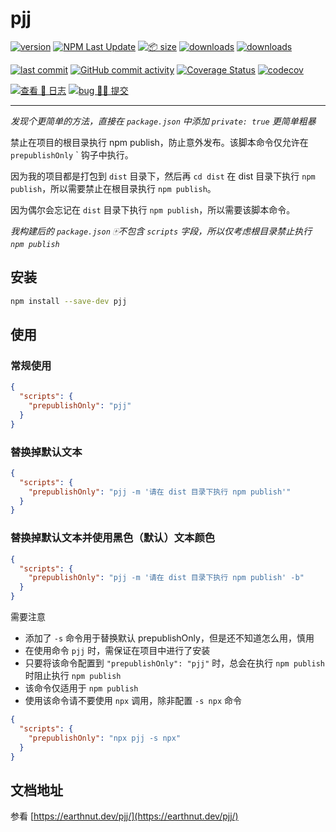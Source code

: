 # pjj

[![version](<https://img.shields.io/npm/v/pjj.svg?logo=npm&logoColor=rgb(0,0,0)&label=版本号&labelColor=rgb(73,73,228)&color=rgb(0,0,0)>)](https://www.npmjs.com/package/pjj) [![NPM Last Update](<https://img.shields.io/npm/last-update/pjj?logo=npm&label=版本最后更新&labelColor=rgb(255,36,63)&color=rgb(0,0,0)>)](https://www.npmjs.com/package/pjj) [![📦 size](<https://img.shields.io/bundlephobia/minzip/pjj.svg?logo=npm&label=压缩包大小&labelColor=rgb(201,158,140)&color=rgb(0,0,0)>)](https://www.npmjs.com/package/pjj) [![downloads](<https://img.shields.io/npm/dm/pjj.svg?logo=npm&logoColor=rgb(0,0,0)&label=月下载量&labelColor=rgb(194,112,210)&color=rgb(0,0,0)>)](https://www.npmjs.com/package/pjj) [![downloads](<https://img.shields.io/npm/dt/pjj.svg?logo=npm&label=总下载量&labelColor=rgb(107,187,124)&color=rgb(0,0,0)>)](https://www.npmjs.com/package/pjj)

[![last commit](<https://img.shields.io/github/last-commit/earthnutDev/pjj.svg?logo=github&logoColor=rgb(0,0,0)&label=最后推码&labelColor=rgb(255,165,0)&color=rgb(0,0,0)>)](https://github.com/earthnutDev/pjj) [![GitHub commit activity](<https://img.shields.io/github/commit-activity/y/earthnutDev/pjj.svg?logo=github&label=推码数&labelColor=rgb(128,0,128)&color=rgb(0,0,0)>)](https://github.com/earthnutDev/pjj) [![Coverage Status](<https://img.shields.io/coverallsCoverage/github/earthnutDev/pjj?logo=coveralls&label=coveralls&labelColor=rgb(12, 244, 39)&color=rgb(0,0,0)>)](https://coveralls.io/github/earthnutDev/pjj?branch=main) [![codecov](<https://img.shields.io/codecov/c/github/earthnutDev/pjj/main?logo=codecov&label=codecov&labelColor=rgb(7, 245, 245)&color=rgb(0,0,0)>)](https://codecov.io/gh/earthnutDev/pjj)

[![查看 📔 日志](<https://img.shields.io/badge/👀-日_%20_志-rgb(0,125,206)>)](https://github.com/earthnutDev/pjj/blob/main/CHANGELOG.md) [![bug 🙋‍♂️ 提交](<https://img.shields.io/badge/☣️-bug_%20_提交-rgb(255,0,63)>)](https://github.com/earthnutDev/pjj/issues)

---

_发现个更简单的方法，直接在 `package.json` 中添加 `private: true` 更简单粗暴_

禁止在项目的根目录执行 npm publish，防止意外发布。该脚本命令仅允许在 `prepublishOnly` ` 钩子中执行。

因为我的项目都是打包到 `dist` 目录下，然后再 `cd dist` 在 dist 目录下执行 `npm publish`，所以需要禁止在根目录执行 `npm publish`。

因为偶尔会忘记在 `dist` 目录下执行 `npm publish`，所以需要该脚本命令。

_我构建后的 `package.json` 🀄️不包含 `scripts` 字段，所以仅考虑根目录禁止执行 `npm publish`_

## 安装

```bash
npm install --save-dev pjj
```

## 使用

### 常规使用

```json
{
  "scripts": {
    "prepublishOnly": "pjj"
  }
}
```

### 替换掉默认文本

```json
{
  "scripts": {
    "prepublishOnly": "pjj -m '请在 dist 目录下执行 npm publish'"
  }
}
```

### 替换掉默认文本并使用黑色（默认）文本颜色

```json
{
  "scripts": {
    "prepublishOnly": "pjj -m '请在 dist 目录下执行 npm publish' -b"
  }
}
```

需要注意

- 添加了 `-s` 命令用于替换默认 prepublishOnly，但是还不知道怎么用，慎用
- 在使用命令 `pjj` 时，需保证在项目中进行了安装
- 只要将该命令配置到 `"prepublishOnly": "pjj"` 时，总会在执行 `npm publish` 时阻止执行 `npm publish`
- 该命令仅适用于 `npm publish`
- 使用该命令请不要使用 `npx` 调用，除非配置 `-s npx` 命令

```json
{
  "scripts": {
    "prepublishOnly": "npx pjj -s npx"
  }
}
```

## 文档地址

参看 [https://earthnut.dev/pjj/](https://earthnut.dev/pjj/)
